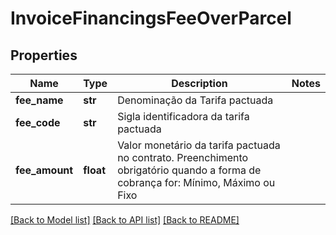 # InvoiceFinancingsFeeOverParcel

## Properties
Name | Type | Description | Notes
------------ | ------------- | ------------- | -------------
**fee_name** | **str** | Denominação da Tarifa pactuada | 
**fee_code** | **str** | Sigla identificadora da tarifa pactuada | 
**fee_amount** | **float** | Valor monetário da tarifa pactuada no contrato. Preenchimento obrigatório quando a forma de cobrança for: Mínimo, Máximo ou Fixo  | 

[[Back to Model list]](../README.md#documentation-for-models) [[Back to API list]](../README.md#documentation-for-api-endpoints) [[Back to README]](../README.md)


